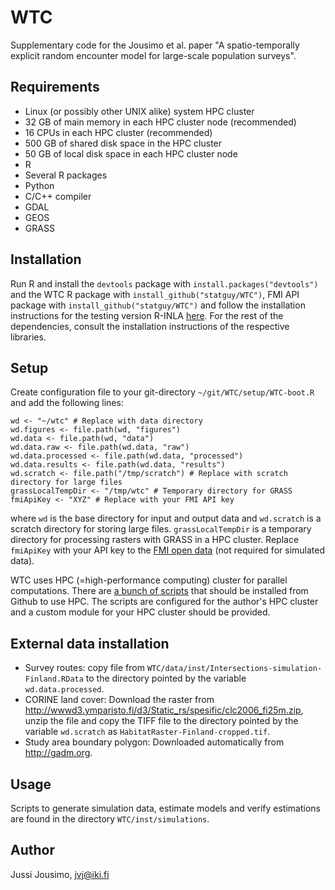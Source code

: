 WTC
===

Supplementary code for the Jousimo et al. paper
"A spatio-temporally explicit random encounter model for large-scale population surveys".

Requirements
-------------

* Linux (or possibly other UNIX alike) system HPC cluster
* 32 GB of main memory in each HPC cluster node (recommended)
* 16 CPUs in each HPC cluster (recommended)
* 500 GB of shared disk space in the HPC cluster
* 50 GB of local disk space in each HPC cluster node
* R
* Several R packages
* Python
* C/C++ compiler
* GDAL
* GEOS
* GRASS

Installation
------------

Run R and install the `devtools` package with
`install.packages("devtools")`
and the WTC R package with
`install_github("statguy/WTC")`,
FMI API package with
`install_github("statguy/WTC")` and
follow the installation instructions for the testing version R-INLA [here](http://www.r-inla.org/download).
For the rest of the dependencies, consult the installation instructions of the respective libraries.

Setup
-----

Create configuration file to your git-directory `~/git/WTC/setup/WTC-boot.R` and
add the following lines:
```
wd <- "~/wtc" # Replace with data directory
wd.figures <- file.path(wd, "figures")
wd.data <- file.path(wd, "data")
wd.data.raw <- file.path(wd.data, "raw")
wd.data.processed <- file.path(wd.data, "processed")
wd.data.results <- file.path(wd.data, "results")
wd.scratch <- file.path("/tmp/scratch") # Replace with scratch directory for large files
grassLocalTempDir <- "/tmp/wtc" # Temporary directory for GRASS
fmiApiKey <- "XYZ" # Replace with your FMI API key
```

where `wd` is the base directory for input and output data and `wd.scratch` is a scratch directory
for storing large files. `grassLocalTempDir` is a temporary directory for processing rasters with
GRASS in a HPC cluster. Replace `fmiApiKey` with your API key to the
[FMI open data](https://en.ilmatieteenlaitos.fi/open-data) (not required for simulated data).

WTC uses HPC (=high-performance computing) cluster for parallel computations.
There are [a bunch of scripts](https://github.com/statguy/Parallel-R-SSH) that should be installed
from Github to use HPC. The scripts are configured for the author's HPC cluster and a custom module
for your HPC cluster should be provided.

External data installation
--------------------------

* Survey routes: copy file from `WTC/data/inst/Intersections-simulation-Finland.RData` to the directory
pointed by the variable `wd.data.processed`.
* CORINE land cover: Download the raster from http://wwwd3.ymparisto.fi/d3/Static_rs/spesific/clc2006_fi25m.zip,
unzip the file and copy the TIFF file to the directory pointed by the variable `wd.scratch` as
`HabitatRaster-Finland-cropped.tif`.
* Study area boundary polygon: Downloaded automatically from http://gadm.org.

Usage
-----

Scripts to generate simulation data, estimate models and verify estimations
are found in the directory `WTC/inst/simulations`.

Author
------

Jussi Jousimo, jvj@iki.fi
